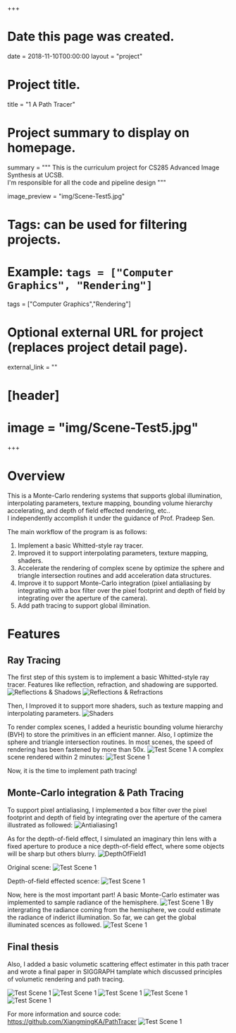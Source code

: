+++
# Date this page was created.
date = 2018-11-10T00:00:00
layout = "project"

# Project title.
title = "1 A Path Tracer"

# Project summary to display on homepage.
summary = """
 This is the curriculum project for CS285 Advanced Image Synthesis at UCSB.<br>
 I'm responsible for all the code and pipeline design
 """
 
image_preview = "img/Scene-Test5.jpg"

# Tags: can be used for filtering projects.
# Example: `tags = ["Computer Graphics", "Rendering"]`
tags = ["Computer Graphics","Rendering"]

# Optional external URL for project (replaces project detail page).
external_link = ""

# [header]
# image = "img/Scene-Test5.jpg"

+++

# Overview
This is a Monte-Carlo rendering systems that supports global illumination, interpolating parameters, texture mapping, bounding volume hierarchy accelerating, and depth of field effected rendering, etc..<br>
I independently accomplish it under the guidance of Prof. Pradeep Sen. <br>

The main workflow of the program is as follows: <br>
1. Implement a basic Whitted-style ray tracer. <br>
2. Improved it to support interpolating parameters, texture mapping, shaders.<br>
3. Accelerate the rendering of complex scene by optimize the sphere and triangle intersection routines and add acceleration data structures.
4. Improve it to support Monte-Carlo integration (pixel antialiasing by integrating with a box filter over the pixel footprint and depth of field by integrating over the aperture of the camera).
5. Add path tracing to support global illmination.

# Features
## Ray Tracing

The first step of this system is to implement a basic Whitted-style ray tracer. Features like reflection, refraction, and shadowing are supported.
![Reflections & Shadows](img/Scene-Test5.jpg)
![Reflections & Refractions](img/Scene-Test2.jpg)

Then, I Improved it to support more shaders, such as texture mapping and interpolating parameters.
![Shaders](img/Shaders.jpg)

To render complex scenes, I added a heuristic bounding volume hierarchy (BVH) to store the primitives in an efficient manner. Also, I optimize the sphere and triangle intersection routines. In most scenes, the speed of rendering has been fastened by more than 50x.
![Test Scene 1](img/BVH.jpg)
A complex scene rendered within 2 minutes:
![Test Scene 1](img/Scene2-Test5.jpg)

Now, it is the time to implement path tracing!

## Monte-Carlo integration & Path Tracing

To support pixel antialiasing, I implemented a box filter over the pixel footprint and depth of field by integrating over the aperture of the camera illustrated as followed:
![Antialiasing1](img/Antialiasing1.jpg)

As for the depth-of-field effect, I simulated an imaginary thin lens with a fixed aperture to produce a nice depth-of-field effect, where some objects will be sharp but others blurry.
![DepthOfField1](img/DepthOfField1.jpg)

Original scene:
![Test Scene 1](img/Scene2-Test4.jpg)

Depth-of-field effected scence:
![Test Scene 1](img/DepthOfField.jpg)

Now, here is the most important part! 
A basic Monte-Carlo estimater was implemented to sample radiance of the hemisphere.
![Test Scene 1](img/PathTracing.jpg)
By intergrating the radiance coming from the hemisphere, we could estimate the radiance of inderict illumination. So far, we can get the global illuminated scences as followed.
![Test Scene 1](img/PathTracing2.jpg)

## Final thesis

Also, I added a basic volumetic scattering effect estimater in this path tracer and wrote a final paper in SIGGRAPH tamplate which discussed principles of volumetic rendering and path tracing.

![Test Scene 1](img/Final1.jpg)
![Test Scene 1](img/Final2.jpg)
![Test Scene 1](img/Final3.jpg)
![Test Scene 1](img/Final4.jpg)
![Test Scene 1](img/Final5.jpg)

For more information and source code: https://github.com/XiangmingKA/PathTracer
![Test Scene 1](img/Scene-Test4.jpg)

